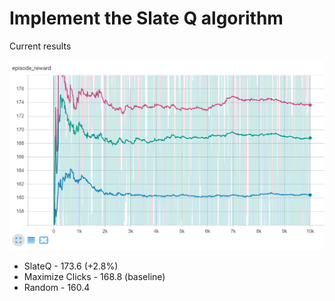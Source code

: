 # Implement the Slate Q algorithm

Current results

![](images/2020-10-11_12_48_49-TensorBoard.png)

* SlateQ - 173.6 (+2.8%)
* Maximize Clicks - 168.8 (baseline)
* Random - 160.4

